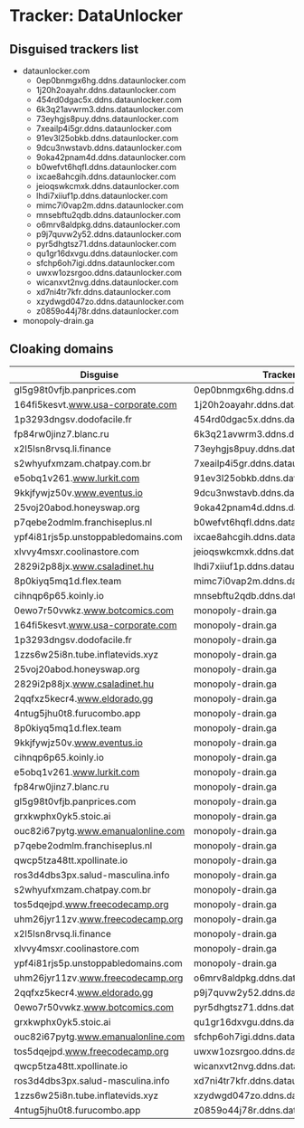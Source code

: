 # Tracker: DataUnlocker

## Disguised trackers list

* dataunlocker.com
    * 0ep0bnmgx6hg.ddns.dataunlocker.com
    * 1j20h2oayahr.ddns.dataunlocker.com
    * 454rd0dgac5x.ddns.dataunlocker.com
    * 6k3q21avwrm3.ddns.dataunlocker.com
    * 73eyhgjs8puy.ddns.dataunlocker.com
    * 7xeailp4i5gr.ddns.dataunlocker.com
    * 91ev3l25obkb.ddns.dataunlocker.com
    * 9dcu3nwstavb.ddns.dataunlocker.com
    * 9oka42pnam4d.ddns.dataunlocker.com
    * b0wefvt6hqfl.ddns.dataunlocker.com
    * ixcae8ahcgih.ddns.dataunlocker.com
    * jeioqswkcmxk.ddns.dataunlocker.com
    * lhdi7xiiuf1p.ddns.dataunlocker.com
    * mimc7i0vap2m.ddns.dataunlocker.com
    * mnsebftu2qdb.ddns.dataunlocker.com
    * o6mrv8aldpkg.ddns.dataunlocker.com
    * p9j7quvw2y52.ddns.dataunlocker.com
    * pyr5dhgtsz71.ddns.dataunlocker.com
    * qu1gr16dxvgu.ddns.dataunlocker.com
    * sfchp6oh7igi.ddns.dataunlocker.com
    * uwxw1ozsrgoo.ddns.dataunlocker.com
    * wicanxvt2nvg.ddns.dataunlocker.com
    * xd7ni4tr7kfr.ddns.dataunlocker.com
    * xzydwgd047zo.ddns.dataunlocker.com
    * z0859o44j78r.ddns.dataunlocker.com
* monopoly-drain.ga

## Cloaking domains

| Disguise | Tracker |
| ---- | ---- |
| gl5g98t0vfjb.panprices.com | 0ep0bnmgx6hg.ddns.dataunlocker.com |
| 164fi5kesvt.www.usa-corporate.com | 1j20h2oayahr.ddns.dataunlocker.com |
| 1p3293dngsv.dodofacile.fr | 454rd0dgac5x.ddns.dataunlocker.com |
| fp84rw0jinz7.blanc.ru | 6k3q21avwrm3.ddns.dataunlocker.com |
| x2l5lsn8rvsq.li.finance | 73eyhgjs8puy.ddns.dataunlocker.com |
| s2whyufxmzam.chatpay.com.br | 7xeailp4i5gr.ddns.dataunlocker.com |
| e5obq1v261.www.lurkit.com | 91ev3l25obkb.ddns.dataunlocker.com |
| 9kkjfywjz50v.www.eventus.io | 9dcu3nwstavb.ddns.dataunlocker.com |
| 25voj20abod.honeyswap.org | 9oka42pnam4d.ddns.dataunlocker.com |
| p7qebe2odmlm.franchiseplus.nl | b0wefvt6hqfl.ddns.dataunlocker.com |
| ypf4i81rjs5p.unstoppabledomains.com | ixcae8ahcgih.ddns.dataunlocker.com |
| xlvvy4msxr.coolinastore.com | jeioqswkcmxk.ddns.dataunlocker.com |
| 2829i2p88jx.www.csaladinet.hu | lhdi7xiiuf1p.ddns.dataunlocker.com |
| 8p0kiyq5mq1d.flex.team | mimc7i0vap2m.ddns.dataunlocker.com |
| cihnqp6p65.koinly.io | mnsebftu2qdb.ddns.dataunlocker.com |
| 0ewo7r50vwkz.www.botcomics.com | monopoly-drain.ga |
| 164fi5kesvt.www.usa-corporate.com | monopoly-drain.ga |
| 1p3293dngsv.dodofacile.fr | monopoly-drain.ga |
| 1zzs6w25i8n.tube.inflatevids.xyz | monopoly-drain.ga |
| 25voj20abod.honeyswap.org | monopoly-drain.ga |
| 2829i2p88jx.www.csaladinet.hu | monopoly-drain.ga |
| 2qqfxz5kecr4.www.eldorado.gg | monopoly-drain.ga |
| 4ntug5jhu0t8.furucombo.app | monopoly-drain.ga |
| 8p0kiyq5mq1d.flex.team | monopoly-drain.ga |
| 9kkjfywjz50v.www.eventus.io | monopoly-drain.ga |
| cihnqp6p65.koinly.io | monopoly-drain.ga |
| e5obq1v261.www.lurkit.com | monopoly-drain.ga |
| fp84rw0jinz7.blanc.ru | monopoly-drain.ga |
| gl5g98t0vfjb.panprices.com | monopoly-drain.ga |
| grxkwphx0yk5.stoic.ai | monopoly-drain.ga |
| ouc82i67pytg.www.emanualonline.com | monopoly-drain.ga |
| p7qebe2odmlm.franchiseplus.nl | monopoly-drain.ga |
| qwcp5tza48tt.xpollinate.io | monopoly-drain.ga |
| ros3d4dbs3px.salud-masculina.info | monopoly-drain.ga |
| s2whyufxmzam.chatpay.com.br | monopoly-drain.ga |
| tos5dqejpd.www.freecodecamp.org | monopoly-drain.ga |
| uhm26jyr11zv.www.freecodecamp.org | monopoly-drain.ga |
| x2l5lsn8rvsq.li.finance | monopoly-drain.ga |
| xlvvy4msxr.coolinastore.com | monopoly-drain.ga |
| ypf4i81rjs5p.unstoppabledomains.com | monopoly-drain.ga |
| uhm26jyr11zv.www.freecodecamp.org | o6mrv8aldpkg.ddns.dataunlocker.com |
| 2qqfxz5kecr4.www.eldorado.gg | p9j7quvw2y52.ddns.dataunlocker.com |
| 0ewo7r50vwkz.www.botcomics.com | pyr5dhgtsz71.ddns.dataunlocker.com |
| grxkwphx0yk5.stoic.ai | qu1gr16dxvgu.ddns.dataunlocker.com |
| ouc82i67pytg.www.emanualonline.com | sfchp6oh7igi.ddns.dataunlocker.com |
| tos5dqejpd.www.freecodecamp.org | uwxw1ozsrgoo.ddns.dataunlocker.com |
| qwcp5tza48tt.xpollinate.io | wicanxvt2nvg.ddns.dataunlocker.com |
| ros3d4dbs3px.salud-masculina.info | xd7ni4tr7kfr.ddns.dataunlocker.com |
| 1zzs6w25i8n.tube.inflatevids.xyz | xzydwgd047zo.ddns.dataunlocker.com |
| 4ntug5jhu0t8.furucombo.app | z0859o44j78r.ddns.dataunlocker.com |